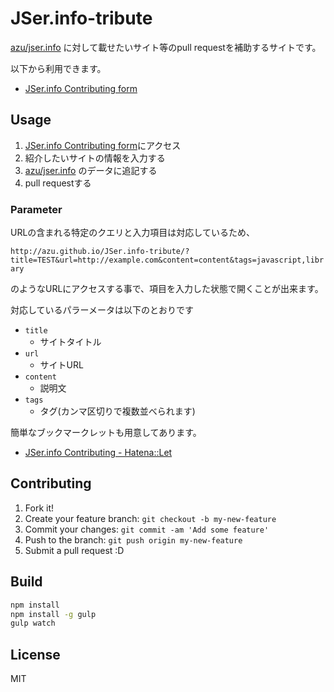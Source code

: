 # JSer.info-tribute

[azu/jser.info](https://github.com/azu/jser.info "azu/jser.info") に対して載せたいサイト等のpull requestを補助するサイトです。

以下から利用できます。

* [JSer.info Contributing form](http://azu.github.io/JSer.info-tribute/ "JSer.info Contributing form")


## Usage

1. [JSer.info Contributing form](http://azu.github.io/JSer.info-tribute/ "JSer.info Contributing form")にアクセス
2. 紹介したいサイトの情報を入力する
4. [azu/jser.info](https://github.com/azu/jser.info "azu/jser.info") のデータに追記する
5. pull requestする

### Parameter

URLの含まれる特定のクエリと入力項目は対応しているため、

`http://azu.github.io/JSer.info-tribute/?title=TEST&url=http://example.com&content=content&tags=javascript,library`

のようなURLにアクセスする事で、項目を入力した状態で開くことが出来ます。

対応しているパラーメータは以下のとおりです

* `title`
    * サイトタイトル
* `url`
    * サイトURL
* `content`
    * 説明文
* `tags`
    * タグ(カンマ区切りで複数並べられます)

簡単なブックマークレットも用意してあります。

* [JSer.info Contributing - Hatena::Let](http://let.hatelabo.jp/efcl/let/hJmdgKOVlstQ "JSer.info Contributing - Hatena::Let")

## Contributing

1. Fork it!
2. Create your feature branch: `git checkout -b my-new-feature`
3. Commit your changes: `git commit -am 'Add some feature'`
4. Push to the branch: `git push origin my-new-feature`
5. Submit a pull request :D

## Build

``` sh
npm install
npm install -g gulp
gulp watch
```

## License

MIT
